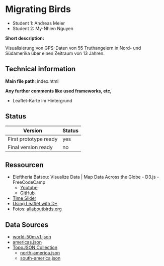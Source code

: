 # Migrating Birds

* Student 1: Andreas Meier
* Student 2: My-Nhien Nguyen

**Short description:**
 
 Visualisierung von GPS-Daten von 55 Truthangeiern in Nord- und Südamerika über einen Zeitraum von 13 Jahren.

## Technical information
**Main file path**: index.html

**Any further comments like used frameworks, etc,**
* Leaflet-Karte im Hintergrund

## Status

|Version|Status|
|--|--|
|First prototype ready | yes |
|Final version ready  | no |



## Ressourcen
* Eleftheria Batsou: Visualize Data | Map Data Across the Globe - D3.js - FreeCodeCamp
    * [Youtube](https://www.youtube.com/watch?v=dJbpo8R47D0)
    * [GitHub](https://github.com/EleftheriaBatsou/Map-Data-Across-the-Globe)
* [Time Slider](https://bl.ocks.org/johnwalley/e1d256b81e51da68f7feb632a53c3518)
* [Using Leaflet with D*](https://www.d3-graph-gallery.com/graph/bubblemap_leaflet_basic.html)
* Fotos: [allaboutbirds.org](https://www.allaboutbirds.org/guide/Turkey_Vulture/id)

## Data Sources
* [world-50m.v1.json](https://d3js.org/world-50m.v1.json)
* [americas.json](https://github.com/opennetworkinglab/onos/blob/master/web/gui/src/main/webapp/data/map/americas.topojson)
* [TopoJSON Collection](https://bl.ocks.org/FrissAnalytics/a5b18dc15b73f34f92c7448cbb62c38e)
    * [north-america.json](https://github.com/deldersveld/topojson/blob/master/continents/north-america.json)
    * [south-america.json](https://github.com/deldersveld/topojson/blob/master/continents/south-america.json)

